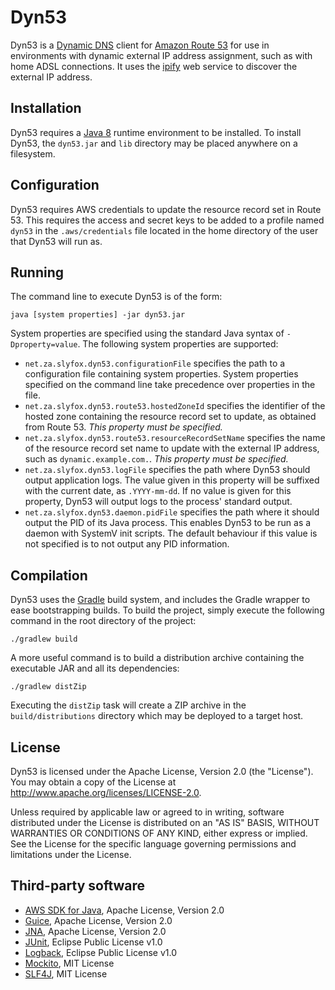 Dyn53
=====

Dyn53 is a [Dynamic DNS][] client for [Amazon Route 53][] for use in environments with dynamic external IP address
assignment, such as with home ADSL connections. It uses the [ipify][] web service to discover the external IP address.

Installation
------------

Dyn53 requires a [Java 8][] runtime environment to be installed. To install Dyn53, the `dyn53.jar` and `lib` directory
may be placed anywhere on a filesystem.

Configuration
-------------

Dyn53 requires AWS credentials to update the resource record set in Route 53. This requires the access and secret keys
to be added to a profile named `dyn53` in the `.aws/credentials` file located in the home directory of the user that
Dyn53 will run as.

Running
-------

The command line to execute Dyn53 is of the form:

    java [system properties] -jar dyn53.jar

System properties are specified using the standard Java syntax of `-Dproperty=value`. The following system properties
are supported:

* `net.za.slyfox.dyn53.configurationFile` specifies the path to a configuration file containing system properties.
  System properties specified on the command line take precedence over properties in the file.
* `net.za.slyfox.dyn53.route53.hostedZoneId` specifies the identifier of the hosted zone containing the resource record
  set to update, as obtained from Route 53. _This property must be specified._
* `net.za.slyfox.dyn53.route53.resourceRecordSetName` specifies the name of the resource record set name to update with
  the external IP address, such as `dynamic.example.com.`. _This property must be specified._
* `net.za.slyfox.dyn53.logFile` specifies the path where Dyn53 should output application logs. The value given in this
  property will be suffixed with the current date, as `.YYYY-mm-dd`. If no value is given for this property, Dyn53 will
  output logs to the process' standard output.
* `net.za.slyfox.dyn53.daemon.pidFile` specifies the path where it should output the PID of its Java process. This
  enables Dyn53 to be run as a daemon with SystemV init scripts. The default behaviour if this value is not specified is
  to not output any PID information.

Compilation
-----------

Dyn53 uses the [Gradle][] build system, and includes the Gradle wrapper to ease bootstrapping builds. To build the
project, simply execute the following command in the root directory of the project:

    ./gradlew build

A more useful command is to build a distribution archive containing the executable JAR and all its dependencies:

    ./gradlew distZip

Executing the `distZip` task will create a ZIP archive in the `build/distributions` directory which may be deployed to
a target host.

License
-------

Dyn53 is licensed under the Apache License, Version 2.0 (the "License"). You may obtain a copy of the License at
<http://www.apache.org/licenses/LICENSE-2.0>.

Unless required by applicable law or agreed to in writing, software distributed under the License is distributed on an
"AS IS" BASIS, WITHOUT WARRANTIES OR CONDITIONS OF ANY KIND, either express or implied. See the License for the specific
language governing permissions and limitations under the License.

Third-party software
--------------------

* [AWS SDK for Java][], Apache License, Version 2.0
* [Guice][], Apache License, Version 2.0
* [JNA][], Apache License, Version 2.0
* [JUnit][], Eclipse Public License v1.0
* [Logback][], Eclipse Public License v1.0
* [Mockito][], MIT License
* [SLF4J][], MIT License

[Amazon Route 53]:  https://aws.amazon.com/route53/
[AWS SDK for Java]: https://aws.amazon.com/sdk-for-java/
[Dynamic DNS]:      https://en.wikipedia.org/wiki/Dynamic_DNS
[Gradle]:           https://gradle.org/
[Guice]:            https://github.com/google/guice
[ipify]:            https://www.ipify.org/
[Java 8]:           https://java.com/en/download/
[JNA]:              https://github.com/twall/jna
[JUnit]:            http://junit.org/
[Logback]:          http://logback.qos.ch/
[Mockito]:          http://mockito.org/
[SLF4J]:            http://www.slf4j.org/